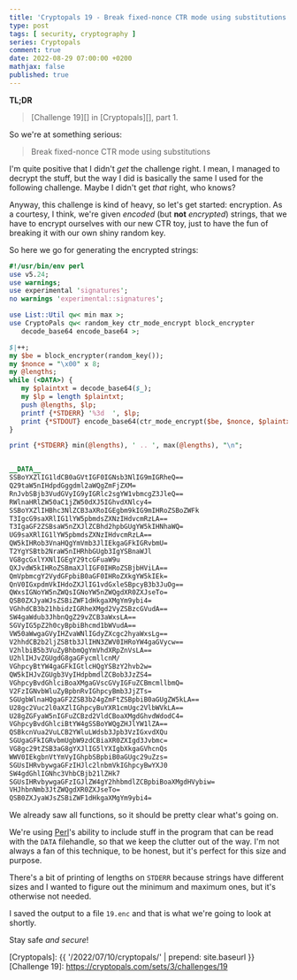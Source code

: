 ```yaml
---
title: 'Cryptopals 19 - Break fixed-nonce CTR mode using substitutions (part 1)'
type: post
tags: [ security, cryptography ]
series: Cryptopals
comment: true
date: 2022-08-29 07:00:00 +0200
mathjax: false
published: true
---
```


**TL;DR**

> [Challenge 19][] in [Cryptopals][], part 1.

So we're at something serious:

> Break fixed-nonce CTR mode using substitutions

I'm quite positive that I didn't *get* the challenge right. I mean, I
managed to decrypt the stuff, but the way I did is basically the same I
used for the following challenge. Maybe I didn't get *that* right, who
knows?

Anyway, this challenge is kind of heavy, so let's get started:
encryption. As a courtesy, I think, we're given *encoded* (but **not**
*encrypted*) strings, that we have to encrypt ourselves with our new CTR
toy, just to have the fun of breaking it with our own shiny random key.

So here we go for generating the encrypted strings:

```perl
#!/usr/bin/env perl
use v5.24;
use warnings;
use experimental 'signatures';
no warnings 'experimental::signatures';

use List::Util qw< min max >;
use CryptoPals qw< random_key ctr_mode_encrypt block_encrypter
   decode_base64 encode_base64 >;

$|++;
my $be = block_encrypter(random_key());
my $nonce = "\x00" x 8;
my @lengths;
while (<DATA>) {
   my $plaintxt = decode_base64($_);
   my $lp = length $plaintxt;
   push @lengths, $lp;
   printf {*STDERR} '%3d  ', $lp;
   print {*STDOUT} encode_base64(ctr_mode_encrypt($be, $nonce, $plaintxt));
}

print {*STDERR} min(@lengths), ' .. ', max(@lengths), "\n";


__DATA__
SSBoYXZlIG1ldCB0aGVtIGF0IGNsb3NlIG9mIGRheQ==
Q29taW5nIHdpdGggdml2aWQgZmFjZXM=
RnJvbSBjb3VudGVyIG9yIGRlc2sgYW1vbmcgZ3JleQ==
RWlnaHRlZW50aC1jZW50dXJ5IGhvdXNlcy4=
SSBoYXZlIHBhc3NlZCB3aXRoIGEgbm9kIG9mIHRoZSBoZWFk
T3IgcG9saXRlIG1lYW5pbmdsZXNzIHdvcmRzLA==
T3IgaGF2ZSBsaW5nZXJlZCBhd2hpbGUgYW5kIHNhaWQ=
UG9saXRlIG1lYW5pbmdsZXNzIHdvcmRzLA==
QW5kIHRob3VnaHQgYmVmb3JlIEkgaGFkIGRvbmU=
T2YgYSBtb2NraW5nIHRhbGUgb3IgYSBnaWJl
VG8gcGxlYXNlIGEgY29tcGFuaW9u
QXJvdW5kIHRoZSBmaXJlIGF0IHRoZSBjbHViLA==
QmVpbmcgY2VydGFpbiB0aGF0IHRoZXkgYW5kIEk=
QnV0IGxpdmVkIHdoZXJlIG1vdGxleSBpcyB3b3JuOg==
QWxsIGNoYW5nZWQsIGNoYW5nZWQgdXR0ZXJseTo=
QSB0ZXJyaWJsZSBiZWF1dHkgaXMgYm9ybi4=
VGhhdCB3b21hbidzIGRheXMgd2VyZSBzcGVudA==
SW4gaWdub3JhbnQgZ29vZCB3aWxsLA==
SGVyIG5pZ2h0cyBpbiBhcmd1bWVudA==
VW50aWwgaGVyIHZvaWNlIGdyZXcgc2hyaWxsLg==
V2hhdCB2b2ljZSBtb3JlIHN3ZWV0IHRoYW4gaGVycw==
V2hlbiB5b3VuZyBhbmQgYmVhdXRpZnVsLA==
U2hlIHJvZGUgdG8gaGFycmllcnM/
VGhpcyBtYW4gaGFkIGtlcHQgYSBzY2hvb2w=
QW5kIHJvZGUgb3VyIHdpbmdlZCBob3JzZS4=
VGhpcyBvdGhlciBoaXMgaGVscGVyIGFuZCBmcmllbmQ=
V2FzIGNvbWluZyBpbnRvIGhpcyBmb3JjZTs=
SGUgbWlnaHQgaGF2ZSB3b24gZmFtZSBpbiB0aGUgZW5kLA==
U28gc2Vuc2l0aXZlIGhpcyBuYXR1cmUgc2VlbWVkLA==
U28gZGFyaW5nIGFuZCBzd2VldCBoaXMgdGhvdWdodC4=
VGhpcyBvdGhlciBtYW4gSSBoYWQgZHJlYW1lZA==
QSBkcnVua2VuLCB2YWluLWdsb3Jpb3VzIGxvdXQu
SGUgaGFkIGRvbmUgbW9zdCBiaXR0ZXIgd3Jvbmc=
VG8gc29tZSB3aG8gYXJlIG5lYXIgbXkgaGVhcnQs
WWV0IEkgbnVtYmVyIGhpbSBpbiB0aGUgc29uZzs=
SGUsIHRvbywgaGFzIHJlc2lnbmVkIGhpcyBwYXJ0
SW4gdGhlIGNhc3VhbCBjb21lZHk7
SGUsIHRvbywgaGFzIGJlZW4gY2hhbmdlZCBpbiBoaXMgdHVybiw=
VHJhbnNmb3JtZWQgdXR0ZXJseTo=
QSB0ZXJyaWJsZSBiZWF1dHkgaXMgYm9ybi4=
```

We already saw all functions, so it should be pretty clear what's going
on.

We're using [Perl][]'s ability to include stuff in the program that can
be read with the `DATA` filehandle, so that we keep the clutter out of
the way. I'm not always a fan of this technique, to be honest, but it's
perfect for this size and purpose.

There's a bit of printing of lengths on `STDERR` because strings have
different sizes and I wanted to figure out the minimum and maximum ones,
but it's otherwise not needed.

I saved the output to a file `19.enc` and that is what we're going to
look at shortly.

Stay safe *and secure*!

[Perl]: https://www.perl.org/
[Cryptopals]: {{ '/2022/07/10/cryptopals/' | prepend: site.baseurl }}
[Challenge 19]: https://cryptopals.com/sets/3/challenges/19
